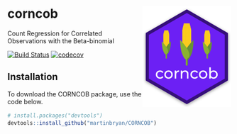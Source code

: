 # corncob <img src="docs/logo.png" align="right" width="200px"/>
Count Regression for Correlated Observations with the Beta-binomial

[![Build Status](https://travis-ci.com/bryandmartin/CORNCOB.svg?token=hagzSKvGC96CuJ1a2KZ4&branch=master)](https://travis-ci.com/bryandmartin/CORNCOB)
[![codecov](https://codecov.io/gh/bryandmartin/CORNCOB/branch/master/graph/badge.svg?token=GnLFG7QNsh)](https://codecov.io/gh/bryandmartin/CORNCOB)

## Installation

To download the CORNCOB package, use the code below.

``` r
# install.packages("devtools")
devtools::install_github("martinbryan/CORNCOB")
```
